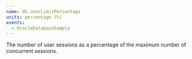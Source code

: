 ```yaml
---
name: db.userLimitPercentage
units: percentage (%)
events:
  - OracleDatabaseSample
---
```


The number of user sessions as a percentage of the maximum number of concurrent sessions.